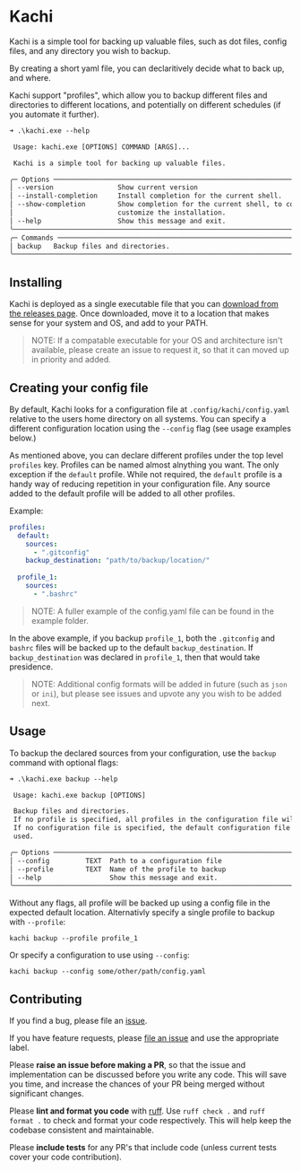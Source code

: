 # Kachi

Kachi is a simple tool for backing up valuable files, such as dot files, config files, and any directory you wish to backup. 

By creating a short yaml file, you can declaritively decide what to back up, and where. 

Kachi support "profiles", which allow you to backup different files and directories to different locations, and potentially on different schedules (if you automate it further).

```txt
➜ .\kachi.exe --help

 Usage: kachi.exe [OPTIONS] COMMAND [ARGS]...

 Kachi is a simple tool for backing up valuable files.

╭─ Options ────────────────────────────────────────────────────────────────────────────╮
│ --version                Show current version                                   
│ --install-completion     Install completion for the current shell.              
│ --show-completion        Show completion for the current shell, to copy it or   
│                          customize the installation.                            
│ --help                   Show this message and exit.                            
╰──────────────────────────────────────────────────────────────────────────────────────╯
╭─ Commands ───────────────────────────────────────────────────────────────────────────╮
│ backup   Backup files and directories.                                          
╰──────────────────────────────────────────────────────────────────────────────────────╯
```

## Installing

Kachi is deployed as a single executable file that you can [download from the releases page](https://github.com/EndlessTrax/kachi/releases). Once downloaded, move it to a location that makes sense for your system and OS, and add to your PATH. 

> NOTE: If a compatable executable for your OS and architecture isn't available, please create an issue to request it, so that it can moved up in priority and added.

## Creating your config file

By default, Kachi looks for a configuration file at `.config/kachi/config.yaml` relative to the users home directory on all systems. You can specify a different configuration location using the `--config` flag (see usage examples below.)

As mentioned above, you can declare different profiles under the top level `profiles` key. Profiles can be named almost alnything you want. The only exception if the `default` profile. While not required, the `default` profile is a handy way of reducing repetition in your configuration file. Any source added to the default profile will be added to all other profiles.

Example:

```yaml
profiles:
  default:
    sources:
      - ".gitconfig"
    backup_destination: "path/to/backup/location/"
    
  profile_1:
    sources:
      - ".bashrc"
```

> NOTE: A fuller example of the config.yaml file can be found in the example folder.

In the above example, if you backup `profile_1`, both the `.gitconfig` and `bashrc` files will be backed up to the default `backup_destination`. If `backup_destination` was declared in `profile_1`, then that would take presidence.

> NOTE: Additional config formats will be added in future (such as `json` or `ini`), but please see issues and upvote any you wish to be added next.

## Usage

To backup the declared sources from your configuration, use the `backup` command with optional flags:

```txt
➜ .\kachi.exe backup --help

 Usage: kachi.exe backup [OPTIONS]

 Backup files and directories.
 If no profile is specified, all profiles in the configuration file will be backed up.
 If no configuration file is specified, the default configuration file path will be
 used.

╭─ Options ────────────────────────────────────────────────────────────────────────────╮
│ --config         TEXT  Path to a configuration file                                  
│ --profile        TEXT  Name of the profile to backup                                 
│ --help                 Show this message and exit.                                   
╰──────────────────────────────────────────────────────────────────────────────────────╯
```

Without any flags, all profile will be backed up using a config file in the expected default location. Alternativly specify a single profile to backup with `--profile`:

```shell
kachi backup --profile profile_1 
```

Or specify a configuration to use using `--config`:

```shell
kachi backup --config some/other/path/config.yaml
```

## Contributing

If you find a bug, please file an [issue](https://github.com/EndlessTrax/kachi/issues).

If you have feature requests, please [file an issue](https://github.com/EndlessTrax/kachi/issues) and use the appropriate label.

Please **raise an issue before making a PR**, so that the issue and implementation can be discussed before you write any code. This will save you time, and increase the chances of your PR being merged without significant changes.

Please **lint and format you code** with [ruff](https://github.com/astral-sh/ruff). Use `ruff check .` and `ruff format .` to check and format your code respectively. This will help keep the codebase consistent and maintainable.

Please **include tests** for any PR's that include code (unless current tests cover your code contribution).
